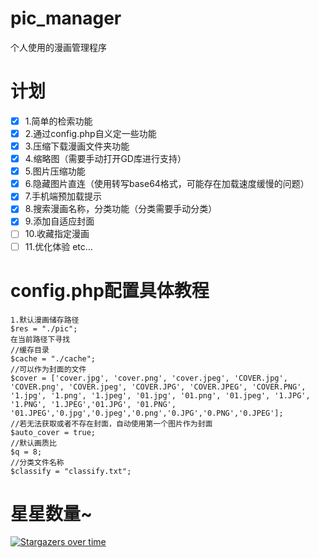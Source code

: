 # pic_manager
个人使用的漫画管理程序

# 计划
- [x] 1.简单的检索功能
- [x] 2.通过config.php自义定一些功能
- [x] 3.压缩下载漫画文件夹功能
- [x] 4.缩略图（需要手动打开GD库进行支持）
- [x] 5.图片压缩功能
- [x] 6.隐藏图片直连（使用转写base64格式，可能存在加载速度缓慢的问题）
- [x] 7.手机端预加载提示
- [x] 8.搜索漫画名称，分类功能（分类需要手动分类）
- [x] 9.添加自适应封面
- [ ] 10.收藏指定漫画
- [ ] 11.优化体验 etc... 

# config.php配置具体教程
    1.默认漫画储存路径
    $res = "./pic";
    在当前路径下寻找
    //缓存目录
    $cache = "./cache";
    //可以作为封面的文件
    $cover = ['cover.jpg', 'cover.png', 'cover.jpeg', 'COVER.jpg', 'COVER.png', 'COVER.jpeg', 'COVER.JPG', 'COVER.JPEG', 'COVER.PNG', '1.jpg', '1.png', '1.jpeg', '01.jpg', '01.png', '01.jpeg', '1.JPG', '1.PNG', '1.JPEG','01.JPG', '01.PNG', '01.JPEG','0.jpg','0.jpeg','0.png','0.JPG','0.PNG','0.JPEG'];
    //若无法获取或者不存在封面，自动使用第一个图片作为封面
    $auto_cover = true;
    //默认画质比
    $q = 8;
    //分类文件名称
    $classify = "classify.txt";

# 星星数量~
[![Stargazers over time](https://starchart.cc/huankong233/pic_manager.svg)](https://starchart.cc/huankong233/pic_manager)
